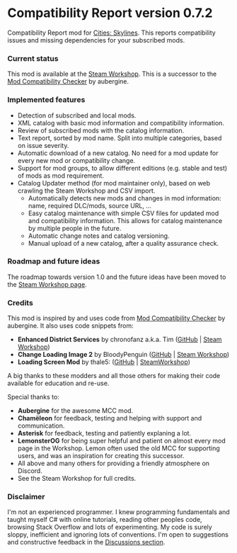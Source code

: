 # Compatibility Report version 0.7.2

Compatibility Report mod for [Cities: Skylines](https://steamcommunity.com/app/255710/workshop/). This reports compatibility issues and missing dependencies for your subscribed mods.

### Current status
This mod is available at the [Steam Workshop](https://steamcommunity.com/sharedfiles/filedetails/?id=2633433869). This is a successor to the [Mod Compatibility Checker](https://github.com/CitiesSkylinesMods/AutoRepair) by aubergine.


### Implemented features
* Detection of subscribed and local mods.
* XML catalog with basic mod information and compatibility information.
* Review of subscribed mods with the catalog information.
* Text report, sorted by mod name. Split into multiple categories, based on issue severity.
* Automatic download of a new catalog. No need for a mod update for every new mod or compatibility change.
* Support for mod groups, to allow different editions (e.g. stable and test) of mods as mod requirement.
* Catalog Updater method (for mod maintainer only), based on web crawling the Steam Workshop and CSV import.
  * Automatically detects new mods and changes in mod information: name, required DLC/mods, source URL, ...
  * Easy catalog maintenance with simple CSV files for updated mod and compatibility information. This allows for catalog maintenance by multiple people in the future.
  * Automatic change notes and catalog versioning.
  * Manual upload of a new catalog, after a quality assurance check.

### Roadmap and future ideas
The roadmap towards version 1.0 and the future ideas have been moved to the [Steam Workshop page](https://steamcommunity.com/workshop/filedetails/discussion/2633433869/3162083441792162041/).

### Credits
This mod is inspired by and uses code from [Mod Compatibility Checker](https://github.com/CitiesSkylinesMods/AutoRepair) by aubergine. It also uses code snippets from:
* **Enhanced District Services** by chronofanz a.k.a. Tim ([GitHub](https://github.com/chronofanz/EnhancedDistrictServices) | [Steam Workshop](https://steamcommunity.com/sharedfiles/filedetails/?id=2303997489))
* **Change Loading Image 2** by BloodyPenguin ([GitHub](https://github.com/bloodypenguin/ChangeLoadingImage) | [Steam Workshop](https://steamcommunity.com/sharedfiles/filedetails/?id=1818482110))
* **Loading Screen Mod** by thale5: ([GitHub](https://github.com/thale5/LSM) | [SteamWorkshop](https://steamcommunity.com/sharedfiles/filedetails/?id=667342976))

A big thanks to these modders and all those others for making their code available for education and re-use.

Special thanks to:
* **Aubergine** for the awesome MCC mod.
* **Chamëleon** for feedback, testing and helping with support and communication.
* **Asterisk** for feedback, testing and patiently explaning a lot.
* **LemonsterOG** for being super helpful and patient on almost every mod page in the Workshop. Lemon often used the old MCC for supporting users, and was an inspiration for creating this successor.
* All above and many others for providing a friendly atmosphere on Discord.
* See the Steam Workshop for full credits.

### Disclaimer
I'm not an experienced programmer. I knew programming fundamentals and taught myself C# with online tutorials, reading other peoples code, browsing Stack Overflow and lots of experimenting. My code is surely sloppy, inefficient and ignoring lots of conventions. I'm open to suggestions and constructive feedback in the [Discussions section](https://github.com/Finwickle/CompatibilityReport/discussions).
